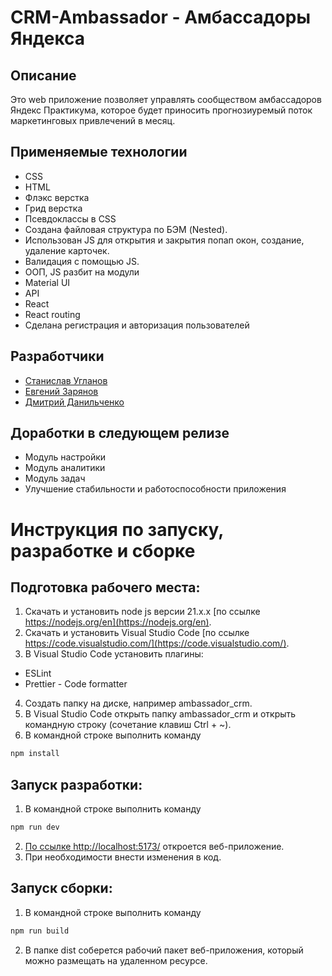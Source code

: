 # CRM-Ambassador - Амбассадоры Яндекса

## Описание

Это web приложение позволяет управлять сообществом амбассадоров Яндекс Практикума, которое будет приносить прогнозиуремый поток маркетинговых привлечений в месяц.

## Применяемые технологии

-   CSS
-   HTML
-   Флэкс верстка
-   Грид верстка
-   Псевдоклассы в CSS
-   Создана файловая структура по БЭМ (Nested).
-   Использован JS для открытия и закрытия попап окон, создание, удаление карточек.
-   Валидация с помощью JS.
-   ООП, JS разбит на модули
-   Material UI
-   API
-   React
-   React routing
-   Сделана регистрация и авторизация пользователей

## Разработчики

-   [Станислав Угланов](https://github.com/levinnsk)
-   [Евгений Зарянов](https://github.com/EvgenyZaryanov)
-   [Дмитрий Данильченко](https://github.com/DimaDanilchenko)

## Доработки в следующем релизе

-   Модуль настройки
-   Модуль аналитики
-   Модуль задач
-   Улучшение стабильности и работоспособности приложения

# Инструкция по запуску, разработке и сборке

## Подготовка рабочего места:

1. Скачать и установить node js версии 21.x.x [по ссылке https://nodejs.org/en](https://nodejs.org/en).
2. Скачать и установить Visual Studio Code [по ссылке https://code.visualstudio.com/](https://code.visualstudio.com/).
3. В Visual Studio Code установить плагины:

-   ESLint
-   Prettier - Code formatter

4. Создать папку на диске, например ambassador_crm.
5. В Visual Studio Code открыть папку ambassador_crm и открыть командную строку (сочетание клавиш Ctrl + ~).
6. В командной строке выполнить команду

```bash
npm install
```

## Запуск разработки:

1. В командной строке выполнить команду

```bash
npm run dev
```

2. [По ссылке http://localhost:5173/](http://localhost:5173/) откроется веб-приложение.
3. При необходимости внести изменения в код.

## Запуск сборки:

1. В командной строке выполнить команду

```bash
npm run build
```

2. В папке dist соберется рабочий пакет веб-приложения, который можно размещать на удаленном ресурсе.
